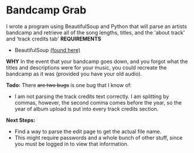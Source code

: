 # Bandcamp Grab

I wrote a program using BeautifulSoup and Python that will parse an artists bandcamp and retrieve
all of the song lengths, titles, and the 'about track' and 'track credits tab'
  **REQUIREMENTS**
  - BeautifulSoup [(found here)](https://www.crummy.com/software/BeautifulSoup/)
    
  **WHY** 
  In the event that your bandcamp goes down, and you forgot what the titles and descriptions were for your music, you could recreate the bandcamp as it was (provided you have your old audio).
  
  **Todo:**
  There ~~are two bugs~~ is one bug that I know of: 
  - I am not parsing the track credits text correctly. I am splitting by commas, however, the second comma comes before the year,     so the year of album upload is put into every track credits section.
  
  **Next Steps:**
  - Find a way to parse the edit page to get the actual file name. 
  - This might require passwords and a whole bunch of other stuff, since you must be logged in to view that information.
  
  

